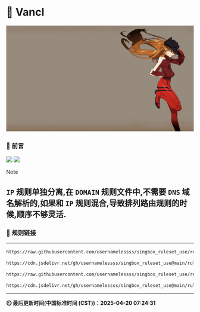 
# 🧸 Vancl
![](https://raw.githubusercontent.com/usernamelessss/picture-bed/main/images/202504042256831.jpg)
### 📣 前言
![](https://shields.io/badge/-移除重复规则-ff69b4) ![](https://shields.io/badge/-IP&nbsp;规则单独存放不与&nbsp;DOMAIN&nbsp;等混合-green)
> [!NOTE]
**`IP` 规则单独分离,在 `DOMAIN` 规则文件中,不需要 `DNS` 域名解析的,如果和 `IP` 规则混合,导致排列路由规则的时候,顺序不够灵活.**
---

###  🔗 规则链接
---

```url
https://raw.githubusercontent.com/usernamelessss/singbox_ruleset_use/refs/heads/main/rule/Vancl/Vancl_No_IP.json
```

```url
https://cdn.jsdelivr.net/gh/usernamelessss/singbox_ruleset_use@main/rule/Vancl/Vancl_No_IP.json
```

```url
https://raw.githubusercontent.com/usernamelessss/singbox_ruleset_use/refs/heads/main/rule/Vancl/Vancl_No_IP.srs
```

```url
https://cdn.jsdelivr.net/gh/usernamelessss/singbox_ruleset_use@main/rule/Vancl/Vancl_No_IP.srs
```

---
**⏲️ 最后更新时间(中国标准时间 (CST))：2025-04-20 07:24:31**